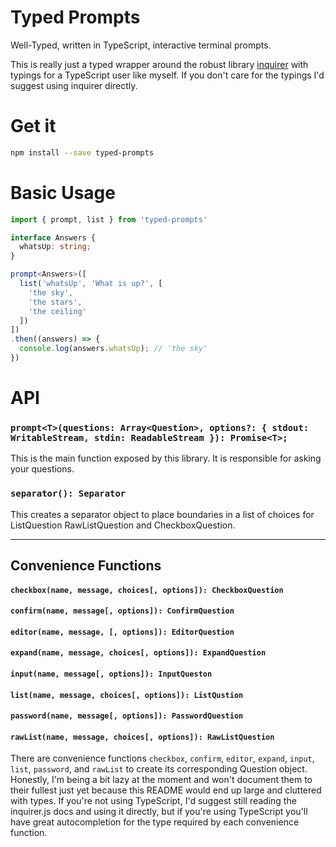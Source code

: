 # Typed Prompts

Well-Typed, written in TypeScript, interactive terminal prompts.

This is really just a typed wrapper around the robust library
[inquirer](https://github.com/SBoudrias/Inquirer.js/) with
typings for a TypeScript user like myself. If you don't care for the typings I'd
suggest using inquirer directly.

# Get it

```sh
npm install --save typed-prompts
```

# Basic Usage

```typescript
import { prompt, list } from 'typed-prompts'

interface Answers {
  whatsUp: string;
}

prompt<Answers>([
  list('whatsUp', 'What is up?', [
    'the sky',
    'the stars',
    'the ceiling'
  ])
])
.then((answers) => {
  console.log(answers.whatsUp); // 'the sky'
})
```

# API

### `prompt<T>(questions: Array<Question>, options?: { stdout: WritableStream, stdin: ReadableStream }): Promise<T>;`

This is the main function exposed by this library. It is responsible for asking your questions.

### `separator(): Separator`

This creates a separator object to place boundaries in a list of choices for ListQuestion RawListQuestion and CheckboxQuestion.

---
## Convenience Functions

#### `checkbox(name, message, choices[, options]): CheckboxQuestion`
#### `confirm(name, message[, options]): ConfirmQuestion`
#### `editor(name, message, [, options]): EditorQuestion`
#### `expand(name, message, choices[, options]): ExpandQuestion`
#### `input(name, message[, options]): InputQueston`
#### `list(name, message, choices[, options]): ListQustion`
#### `password(name, message[, options]): PasswordQuestion`
#### `rawList(name, message, choices[, options]): RawListQuestion`

There are convenience functions `checkbox`, `confirm`, `editor`, `expand`, `input`,
`list`, `password`, and `rawList` to create its corresponding Question object.
Honestly, I'm being a bit lazy at the moment and won't document them to their fullest
just yet because this README would end up large and cluttered with types.
If you're not using TypeScript, I'd suggest still reading the inquirer.js docs and
using it directly, but if you're using TypeScript you'll have great autocompletion
for the type required by each convenience function.
